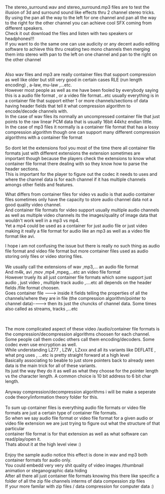 The stereo_surround.wav and stereo_surround.mp3 files are to test the illusion of 3d and surround sound like effects thru 2 channel stereo tricks.<br>
By using the pan all the way to the left for one channel and pan all the way to the right for the other channel you can achieve cool SFX coming from different speakers.<br>
Check it out download the files and listen  with two speakers or headphones!!!<br>
If you want to do the same one can use audicity or any decent audio editing software to achieve this thru creating two mono channels then merging them into stereo with pan to the left 
on one channel and pan to the right on the other channel <br>

<br>
Also wav files and mp3 are really container files that support compression as well like older but still very good in certain cases RLE (run length encoding) , a-law, mu-law ,...etc.
<br>
However most people as well as me have been fooled by everybody saying this is a audio file format , or a video file format...etc usually everything is in a container file that support
either 1 or more channels/sections of data having header fields that tell it what compression algorithm to encode/decode channels with.<br>
In the case of wav files its normally an uncompressed container file that just points to the raw linear PCM data that is usually 16bit 44khz endian little.<br>
In the case of mp3 files it normally is a container file format that has a lossy compression algorithm though one can support many different compression algorithms with a container 
file format <br>

<br>
So dont let the extensions fool you most of the time there all container file formats just with different extensions the extension sometimes are important though because the players
check the extensions to know what container file format there dealing with so they know how to parse the header sections.<br>
This is important for the player to figure out the codec it needs to uses and where the channel data is for each channel if it has multiple channels amongs other fields and features.
<br>

What differs from container files for video vs audio is that audio container files sometimes only have the capacity to store audio channel data not a good quality video channel.
<br>
And container file formats for video support usually multiple audio channels as well as multiple video channels its the images/quality of image data that wouldn't work well in a mp3 vs mp4.
<br>
Yet a mp4 could be used as a container for just audio file or just video making it really a file format for audio like an mp3 as well as a video file format like avi.
<br>

I hope i am not confusing the issue but there is really no such thing as audio file format and video file format but more container files used as audio storing only files or
video storing files.
<br>
<br>
We usually call the extensions of wav ,mp3,... an audio file format<br>
And m4k, avi ,mov ,mp4 ,mpeg,...etc an video file format <br>
However truely its all just container file formats which some support just audio , just video , multiple track audio ,....etc all depends on the header fields /file format choosen.
<br>
Goes container file ---> inside it fields telling the properties of all the channels/where they are in file (the compression algorithm/pointer to channel data)----> then its just 
the chuncks of channel data. Some times also called as streams, tracks  ,...etc

<br>
<br>
The more complicated aspect of these video /audio/container file formats is the compression/decompression algorithms choosen for each channel. <br>
Some people call them codec others call them encoding/decoders. Some codec even use encryption as well. <br>
While understanding LZ77 , LZW , LZxxx and all its variants like DEFLATE , what png uses , ...etc is pretty straight forward at a high level<br>
Basically associating <pointers | character length> to beable to just store pointers back to already seen data is the main trick for all of these variants. <br>
Its just the way they do it as well as what they choose for the pointer length vs the character length. A common choice is 10 bit address to 6 bit char length. <br>
<br>
Anyway compression/decompression algorithms i will be make a seperate code theory/information theory folder for this.
<br>
<br>
To sum up container files is everything audio file formats or video file formats are just a certain type of container file formats.<br>
So when we say audio file format or video file format for a given audio or video file extension we are just trying to figure out what the structure of that particular
<br> container file format is for that extension as well as what software can read/play/open it. <br>
Thats about it at the high level view :)
<br>
<br>
Enjoy the sample audio notice this effect is done in wav and mp3 both container formats for audio only. <br>
You could embedd very very shit quality of video images /thumbnail animation or steganographic data hiding <br>
After all there all just container file formats knowing this there like specific a folder of all the zip file channels interms of data compession zip files <br>
If your more familar with zip files / data compression for computer data :)
<br>
